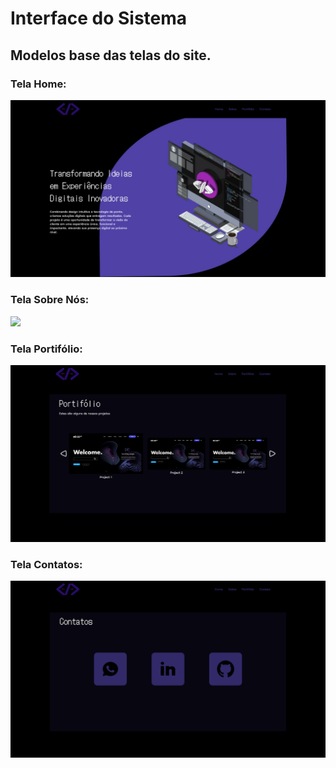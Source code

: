 # Interface do Sistema

## Modelos base das telas do site.

### Tela Home:

<img src="img/Home.png">

### Tela Sobre Nós:
<img src="img/Sobre Nós.png">

### Tela Portifólio:
<img src="img/Portifolio.png">

### Tela Contatos:
<img src="img/Contatos.png">
